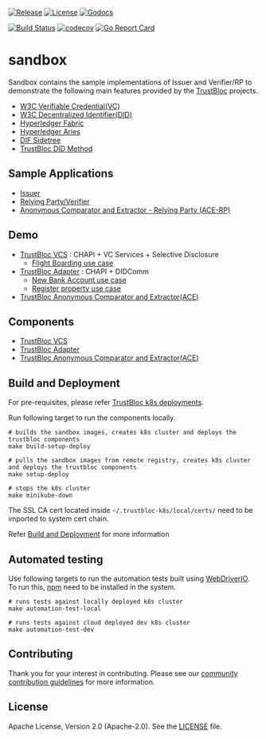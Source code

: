 [![Release](https://img.shields.io/github/release/trustbloc/sandbox.svg?style=flat-square)](https://github.com/trustbloc/sandbox/releases/latest)
[![License](https://img.shields.io/badge/License-Apache%202.0-blue.svg)](https://raw.githubusercontent.com/trustbloc/sandbox/main/LICENSE)
[![Godocs](https://img.shields.io/badge/godoc-reference-blue.svg)](https://godoc.org/github.com/trustbloc/sandbox)

[![Build Status](https://dev.azure.com/trustbloc/edge/_apis/build/status/trustbloc.sandbox?branchName=main)](https://dev.azure.com/trustbloc/edge/_build/latest?definitionId=27&branchName=main)
[![codecov](https://codecov.io/gh/trustbloc/sandbox/branch/main/graph/badge.svg)](https://codecov.io/gh/trustbloc/sandbox)
[![Go Report Card](https://goreportcard.com/badge/github.com/trustbloc/sandbox)](https://goreportcard.com/report/github.com/trustbloc/sandbox)

# sandbox

Sandbox contains the sample implementations of Issuer and Verifier/RP to demonstrate the following main features provided 
by the [TrustBloc](https://github.com/trustbloc) projects.
- [W3C Verifiable Credential(VC)](https://w3c.github.io/vc-data-model/)
- [W3C Decentralized Identifier(DID)](https://w3c.github.io/did-core/)
- [Hyperledger Fabric](https://www.hyperledger.org/use/fabric)
- [Hyperledger Aries](https://www.hyperledger.org/use/aries)
- [DIF Sidetree](https://identity.foundation/sidetree/spec/)
- [TrustBloc DID Method](https://github.com/trustbloc/trustbloc-did-method/blob/main/docs/spec/trustbloc-did-method.md) 

## Sample Applications
- [Issuer](docs/issuer/README.md)
- [Relying Party/Verifier](docs/rp/README.md)
- [Anonymous Comparator and Extractor - Relying Party (ACE-RP)](docs/ace-rp/README.md)

## Demo
- [TrustBloc VCS](docs/demo/sandbox_vcs_playground.md) : CHAPI + VC Services + Selective Disclosure
  - [Flight Boarding use case](docs/demo/flight-boarding-usecase.md)
- [TrustBloc Adapter](docs/demo/sandbox_adapter_playground.md) : CHAPI + DIDComm
  - [New Bank Account use case](docs/demo/new-bank-account-usecase.md)
  - [Register property use case](docs/demo/register-property-usecase.md)
- [TrustBloc Anonymous Comparator and Extractor(ACE)](docs/demo/sandbox_ace_playground.md)

## Components
- [TrustBloc VCS](docs/components/vcs_components.md)
- [TrustBloc Adapter](docs/components/adapter_components.md)
- [TrustBloc Anonymous Comparator and Extractor(ACE)](docs/components/ace_components.md)

## Build and Deployment
For pre-requisites, please refer [TrustBloc k8s deployments](https://github.com/trustbloc/k8s/blob/main/README.md).

Run following target to run the components locally.
```
# builds the sandbox images, creates k8s cluster and deploys the trustbloc components
make build-setup-deploy

# pulls the sandbox images from remote registry, creates k8s cluster and deploys the trustbloc components 
make setup-deploy

# stops the k8s cluster
make minikube-down
```

The SSL CA cert located inside `~/.trustbloc-k8s/local/certs/` need to be imported to system cert chain.

Refer [Build and Deployment](./docs/demo/build.md) for more information

## Automated testing
Use following targets to run the automation tests built using [WebDriverIO](https://webdriver.io). To run 
this, [npm](https://www.npmjs.com) need to be installed in the system.

```
# runs tests against locally deployed k8s cluster
make automation-test-local

# runs tests against cloud deployed dev k8s cluster 
make automation-test-dev
```

## Contributing
Thank you for your interest in contributing. Please see our [community contribution guidelines](https://github.com/trustbloc/community/blob/main/CONTRIBUTING.md) for more information.

## License
Apache License, Version 2.0 (Apache-2.0). See the [LICENSE](LICENSE) file.
